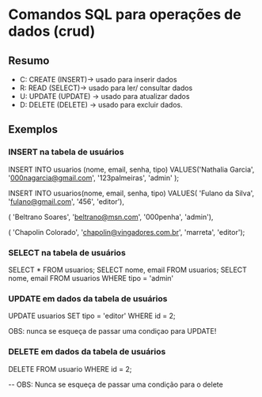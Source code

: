 # Comandos SQL para operações de dados (crud)

## Resumo 

- C: CREATE (INSERT)-> usado para inserir dados
- R: READ (SELECT)-> usado para ler/ consultar dados 
- U: UPDATE (UPDATE) -> usado para atualizar dados
- D: DELETE (DELETE) -> usado para excluir dados.

## Exemplos

### INSERT na tabela de usuários 

INSERT INTO usuarios (nome, email, senha, tipo)
VALUES('Nathalia Garcia',
       '000nagarcia@gmail.com',
       '123palmeiras',
       'admin'
);


INSERT INTO usuarios(nome, email, senha, tipo)
VALUES(
 'Fulano da Silva',
 'fulano@gmail.com',
 '456',
 'editor'),

(
 'Beltrano Soares',
 'beltrano@msn.com',
 '000penha',
 'admin'), 

(
 'Chapolin Colorado',
 'chapolin@vingadores.com.br',
 'marreta',
 'editor');


### SELECT na tabela de usuários 
<!-- o * significa selecionar TODOS os dados  -->
SELECT * FROM usuarios; 
SELECT nome, email FROM usuarios; 
SELECT nome, email FROM usuarios WHERE tipo = 'admin'

### UPDATE em dados da tabela de usuários

UPDATE usuarios SET tipo  = 'editor' WHERE id = 2;

OBS: nunca se esqueça de passar uma condiçao para UPDATE!

### DELETE em dados da tabela de usuários 

DELETE FROM usuario WHERE id = 2;


-- OBS: Nunca se esqueça de passar uma condição para o delete
